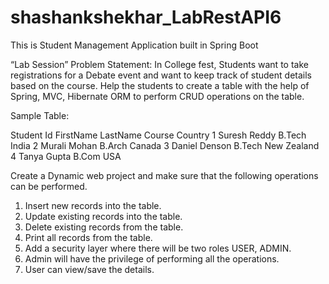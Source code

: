 # shashankshekhar_LabRestAPI6
This is Student Management Application built in Spring Boot

“Lab Session”
Problem Statement: 
In College fest, Students want to take registrations for a Debate event and want to keep track of student details based on the course. Help the students to create a table with the help of Spring, MVC, Hibernate ORM to perform CRUD operations on the table.

Sample Table: 

Student Id	FirstName	LastName	Course	Country
1	Suresh	Reddy	B.Tech	India
2	Murali	Mohan	B.Arch	Canada
3	Daniel	Denson	B.Tech	New Zealand
4	Tanya	Gupta	B.Com	USA

Create a Dynamic web project and make sure that the following operations can be performed.

1.	Insert new records into the table.
2.	Update existing records into the table.
3.	Delete existing records from the table.
4.	Print all records from the table.
5.	Add a security layer where there will be two roles USER, ADMIN.
6.	Admin will have the privilege of performing all the operations.
7.	User can view/save the details.

